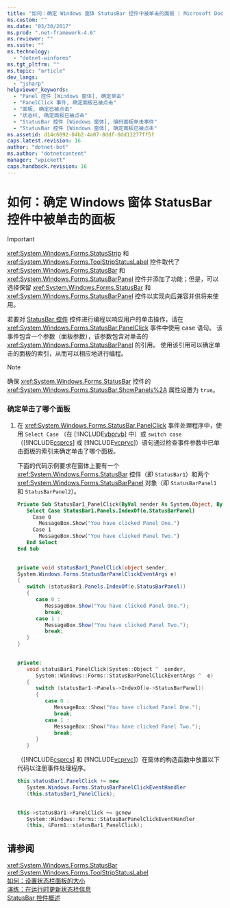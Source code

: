 ```yaml
---
title: "如何：确定 Windows 窗体 StatusBar 控件中被单击的面板 | Microsoft Docs"
ms.custom: ""
ms.date: "03/30/2017"
ms.prod: ".net-framework-4.6"
ms.reviewer: ""
ms.suite: ""
ms.technology: 
  - "dotnet-winforms"
ms.tgt_pltfrm: ""
ms.topic: "article"
dev_langs: 
  - "jsharp"
helpviewer_keywords: 
  - "Panel 控件 [Windows 窗体], 确定单击"
  - "PanelClick 事件, 确定面板已被点击"
  - "面板, 确定已被点击"
  - "状态栏, 确定面板已被点击"
  - "StatusBar 控件 [Windows 窗体], 编码面板单击事件"
  - "StatusBar 控件 [Windows 窗体], 确定面板已被点击"
ms.assetid: d14c6092-04b2-4a07-8ddf-0dd11277ff5f
caps.latest.revision: 16
author: "dotnet-bot"
ms.author: "dotnetcontent"
manager: "wpickett"
caps.handback.revision: 16
---
```

# 如何：确定 Windows 窗体 StatusBar 控件中被单击的面板
> [!IMPORTANT]
>  <xref:System.Windows.Forms.StatusStrip> 和 <xref:System.Windows.Forms.ToolStripStatusLabel> 控件取代了 <xref:System.Windows.Forms.StatusBar> 和 <xref:System.Windows.Forms.StatusBarPanel> 控件并添加了功能；但是，可以选择保留 <xref:System.Windows.Forms.StatusBar> 和 <xref:System.Windows.Forms.StatusBarPanel> 控件以实现向后兼容并供将来使用。  
  
 若要对 [StatusBar 控件](../../../../docs/framework/winforms/controls/statusbar-control-windows-forms.md) 控件进行编程以响应用户的单击操作，请在 <xref:System.Windows.Forms.StatusBar.PanelClick> 事件中使用 case 语句。  该事件包含一个参数（面板参数），该参数包含对单击的 <xref:System.Windows.Forms.StatusBarPanel> 的引用。  使用该引用可以确定单击的面板的索引，从而可以相应地进行编程。  
  
> [!NOTE]
>  确保 <xref:System.Windows.Forms.StatusBar> 控件的 <xref:System.Windows.Forms.StatusBar.ShowPanels%2A> 属性设置为 `true`。  
  
### 确定单击了哪个面板  
  
1.  在 <xref:System.Windows.Forms.StatusBar.PanelClick> 事件处理程序中，使用 `Select Case` （在 [!INCLUDE[vbprvb](../../../../includes/vbprvb-md.md)] 中）或 `switch case`（[!INCLUDE[csprcs](../../../../includes/csprcs-md.md)] 或 [!INCLUDE[vcprvc](../../../../includes/vcprvc-md.md)]）语句通过检查事件参数中已单击面板的索引来确定单击了哪个面板。  
  
     下面的代码示例要求在窗体上要有一个 <xref:System.Windows.Forms.StatusBar> 控件（即 `StatusBar1`）和两个 <xref:System.Windows.Forms.StatusBarPanel> 对象（即 `StatusBarPanel1`  和 `StatusBarPanel2`）。  
  
    ```vb  
    Private Sub StatusBar1_PanelClick(ByVal sender As System.Object, ByVal e As System.Windows.Forms.StatusBarPanelClickEventArgs) Handles StatusBar1.PanelClick  
       Select Case StatusBar1.Panels.IndexOf(e.StatusBarPanel)  
         Case 0  
           MessageBox.Show("You have clicked Panel One.")  
         Case 1  
           MessageBox.Show("You have clicked Panel Two.")  
       End Select  
    End Sub  
  
    ```  
  
    ```csharp  
    private void statusBar1_PanelClick(object sender,   
    System.Windows.Forms.StatusBarPanelClickEventArgs e)  
    {  
       switch (statusBar1.Panels.IndexOf(e.StatusBarPanel))  
       {  
          case 0 :  
             MessageBox.Show("You have clicked Panel One.");  
             break;  
          case 1 :  
             MessageBox.Show("You have clicked Panel Two.");  
             break;  
       }  
    }  
  
    ```  
  
    ```cpp  
    private:  
       void statusBar1_PanelClick(System::Object ^  sender,  
          System::Windows::Forms::StatusBarPanelClickEventArgs ^  e)  
       {  
          switch (statusBar1->Panels->IndexOf(e->StatusBarPanel))  
          {  
             case 0 :  
                MessageBox::Show("You have clicked Panel One.");  
                break;  
             case 1 :  
                MessageBox::Show("You have clicked Panel Two.");  
                break;  
          }  
       }  
    ```  
  
     （[!INCLUDE[csprcs](../../../../includes/csprcs-md.md)] 和 [!INCLUDE[vcprvc](../../../../includes/vcprvc-md.md)]）在窗体的构造函数中放置以下代码以注册事件处理程序。  
  
    ```csharp  
    this.statusBar1.PanelClick += new   
       System.Windows.Forms.StatusBarPanelClickEventHandler   
       (this.statusBar1_PanelClick);  
  
    ```  
  
    ```cpp  
    this->statusBar1->PanelClick += gcnew  
       System::Windows::Forms::StatusBarPanelClickEventHandler  
       (this, &Form1::statusBar1_PanelClick);  
    ```  
  
## 请参阅  
 <xref:System.Windows.Forms.StatusBar>   
 <xref:System.Windows.Forms.ToolStripStatusLabel>   
 [如何：设置状态栏面板的大小](../../../../docs/framework/winforms/controls/how-to-set-the-size-of-status-bar-panels.md)   
 [演练：在运行时更新状态栏信息](../../../../docs/framework/winforms/controls/walkthrough-updating-status-bar-information-at-run-time.md)   
 [StatusBar 控件概述](../../../../docs/framework/winforms/controls/statusbar-control-overview-windows-forms.md)